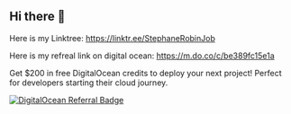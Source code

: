 ## Hi there 👋

Here is my Linktree: https://linktr.ee/StephaneRobinJob

Here is my refreal link on digital ocean: https://m.do.co/c/be389fc15e1a

Get $200 in free DigitalOcean credits to deploy your next project! Perfect for developers starting their cloud journey.

[![DigitalOcean Referral Badge](https://web-platforms.sfo2.cdn.digitaloceanspaces.com/WWW/Badge%201.svg)](https://www.digitalocean.com/?refcode=be389fc15e1a&utm_campaign=Referral_Invite&utm_medium=Referral_Program&utm_source=badge)
